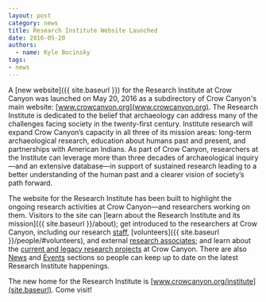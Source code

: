 ```yaml
---
layout: post
category: news
title: Research Institute Website Launched
date: 2016-05-20
authors:
  - name: Kyle Bocinsky
tags:
- news
---
```


A [new website]({{ site.baseurl }}) for the Research Institute at Crow Canyon was launched on May 20, 2016 as a subdirectory of Crow Canyon's main website: [www.crowcanyon.org](www.crowcanyon.org). The Research Institute is dedicated to the belief that archaeology can address many of the challenges facing society in the twenty-first century. Institute research will expand Crow Canyon’s capacity in all three of its mission areas: long-term archaeological research, education about humans past and present, and partnerships with American Indians. As part of Crow Canyon, researchers at the Institute can leverage more than three decades of archaeological inquiry—and an extensive database—in support of sustained research leading to a better understanding of the human past and a clearer vision of society’s path forward.

The website for the Research Institute has been built to highlight the ongoing research activities at Crow Canyon—and researchers working on them. Visitors to the site can [learn about the Research Institute and its mission]({{ site.baseurl }}/about); get introduced to the researchers at Crow Canyon, including our research [staff](site.baseurl/people/#staff), [volunteers]({{ site.baseurl }}/people/#volunteers), and external [research associates](site.baseurl/people/#associates); and learn about the [current and legacy research projects](site.baseurl/projects/) at Crow Canyon. There are also [News](site.baseurl/news/) and [Events](site.baseurl/events/) sections so people can keep up to date on the latest Research Institute happenings.

The new home for the Research Institute is [www.crowcanyon.org/institute](site.baseurl). Come visit!